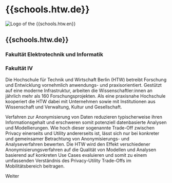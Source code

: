 <div id="htw" class="component-school">

# {{schools.htw.de}}

<div>

![Logo of the {{schools.htw.en}}]({{schools.htw.logo}})

<div>

## {{schools.htw.de}}
### Fakultät Elektrotechnik und Informatik
### Fakultät IV

</div>

</div>

Die Hochschule für Technik und Wirtschaft Berlin (HTW) betreibt Forschung und Entwicklung vornehmlich anwendungs- und praxisorientiert. Gestützt auf eine moderne Infrastruktur, arbeiten die Wissenschaftler:innen an jährlich mehr als 160 Forschungsprojekten. Als eine praxisnahe Hochschule kooperiert die HTW dabei mit Unternehmen sowie mit Institutionen aus Wissenschaft und Verwaltung, Kultur und Gesellschaft. 

Verfahren zur Anonymisierung von Daten reduzieren typischerweise ihren Informationsgehalt und erschweren somit potenziell datenbasierte Analysen und Modellierungen. Wie hoch dieser sogenannte Trade-Off zwischen Privacy einerseits und Utility andererseits ist, lässt sich nur bei konkreter und gemeinsamer Betrachtung von Anonymisierungs- und Analyseverfahren bewerten. Die HTW wird den Effekt verschiedener Anonymisierungsverfahren auf die Qualität von Modellen und Analysen basierend auf konkreten Use Cases evaluieren und somit zu einem umfassenden Verständnis des Privacy-Utility Trade-Offs im Mobilitätsbereich beitragen.


<div class="justify-end my-0">
    <a href="/partners/htw" class="border border-green text-green text-xl py-1 px-4 cursor-pointer hover:bg-green hover:text-white" style="text-decoration: none;">Weiter</a>
</div>

</div>

